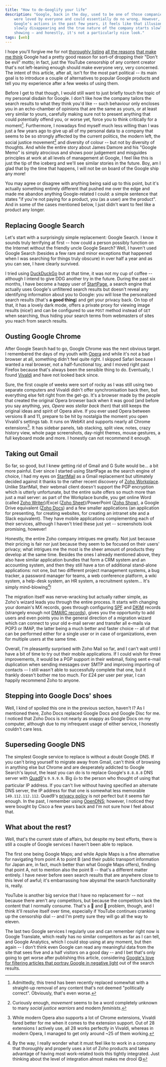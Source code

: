 ```yaml
---
title: "How to de-Googlify your life"
description: "Google, back in the day, used to be one of those companies that
    were loved by everyone and could essentially do no wrong. However, due to
    Google’s actions in the past few years, it feels like that illusion is
    slowly disappearing and the true nature of the company starts slowly
    showing – and honestly, it's not a particularly nice look."
tags: [web]
---
```


I hope you'll forgive me for not
[thoroughly listing](https://listverse.com/2017/09/24/top-10-ways-google-does-evil/)
[all the reasons](https://www.wired.com/2012/06/opinion-google-is-evil/)
[that make me think](https://gizmodo.com/5878987/its-official-google-is-evil-now)
Google had a pretty good reason for sort-of dropping their "Don't be evil"
motto; in fact, just the YouTube censorship of any content creator that's not
left-leaning enough should make everyone very, very concerned. The intent of
this article, after all, isn't for the most part political -- its main goal is
to introduce a couple of alternatives to popular Google products and tell you my
experience after a few weeks of using them.

Before I get to that though, I would still want to just briefly touch the topic
of my personal disdain for Google. I don't like how the company tailors the
search results to what they think you'd like -- such behaviour only encloses you
in an echo-chamber of opinions that are the same as yours, or at least very
similar to yours, carefully making sure not to present anything that could
potentially offend you, or worse yet, force you to think critically for a
moment[^1]. Furthermore, I nowadays find myself much less willing than I was
just a few years ago to give up all of my personal data to a company that seems
to be so strongly affected by the current politics, the modern left, the social
justice movement[^2] and diversity of colour -- but not by diversity of
thoughts. And while the entire story about James Damore and his "Google Memo" is
simply atrocious and shows poor judgement and misguides principles at work at
all levels of management at Google, I feel like this is just the tip of the
iceberg and we'll see similar stories in the future. Boy, am I glad that by the
time that happens, I will not be on board of the Google ship any more!

[^1]: Admittedly, this trend has been recently replaced somewhat with a
    straight-up removal of any content that's not deemed "politically correct".
    Obviously, that's even worse.

[^2]: Curiously enough, *movement* seems to be a word completely unknown to many
    *social justice warriors* and modern *feminists*.

You may agree or disagree with anything being said up to this point, but it's
actually something entirely different that pushed me over the edge and made me
abandon anything Google-related I could: a simple sentence that states "if
you're not paying for a product, you (as a user) are the product". And in some
of the cases mentioned below, I just didn't want to feel like a product any
longer.

## Replacing Google Search

Let's start with a surprisingly simple replacement: Google Search. I know it
sounds truly terrifying at first -- how could a person possibly function on the
Internet without the friendly uncle Google Search? Well, I haven't used Google
Search (besides a few rare and minor exceptions that happened when I was
searching for things truly obscure) in over half a year and as you can see, I
have clearly survived.

I tried using [DuckDuckGo](https://duckduckgo.com) but at that time, it was not
my cup of coffee -- although I intend to give DDG another try in the future.
During the past six months, I have become a happy user of
[StartPage](https://www.startpage.com/), a search engine that actually uses
Google's unfiltered search results but doesn't reveal any identifying
information about you to Google: you will lose the personalized search results
(that's **a good thing**) and get your privacy back. On top of that, it has a
lovely dark mode, offers a private proxy for viewing image results (nice!) and
can be configured to use `POST` method instead of `GET` when searching, thus
hiding your search terms from webmasters of sites you reach from search results.

## Ousting Google Chrome

After Google Search had to go, Google Chrome was the next obvious target. I
remembered the days of my youth with [Opera](https://www.opera.com) and while
it's not a bad browser at all, something didn't feel quite right. I skipped
Safari because I wanted a real browser, not a half-functional toy, and I moved
right past Firefox because that's always been the sensible thing to do.
Eventually, I found [Vivaldi](https://vivaldi.com/) and have not looked back
since.

Sure, the first couple of weeks were sort of rocky as I was still using two
separate computers and Vivaldi didn't offer synchronisation back then, but
everything else felt right from the get-go. It's a browser made by the people
that created the original Opera browser back when it was good (and before you
say anything, *yes, Opera was stellar back then*) that still keeps the original
ideas and spirit of Opera alive. If you ever used Opera between versions 8 and
11, prepare to be hit by nostalgia the moment you open Vivaldi's settings tab.
It runs on WebKit and supports nearly all Chrome extensions[^3]. It has sidebar
panels, tab stacking, split view, notes, crazy history view, whole page
screenshots, day-night themes, mouse gestures, a full keyboard mode and more. I
honestly can not recommend it enough.

[^3]: While modern Opera also supports a lot of Chrome extensions, Vivaldi fared
    better for me when it comes to the extension support. Out of 28 extensions
    I actively use, all 28 works perfectly in Vivaldi, whereas in modern Opera,
    I managed to get only around ~25 of them working.

## Taking out Gmail

So far, so good, but I knew getting rid of Gmail and G Suite would be... a bit
more painful. Ever since I started using StartPage as the search engine of
choice, I had my eyes on [StartMail](https://www.startmail.com/) as a Gmail
replacement but ultimately decided against it thanks to the rather recent
discovery of [Zoho Workplace](https://www.zoho.eu/workplace/). Unlike StartMail,
their webmail client doesn't support the PGP encryption which is utterly
unfortunate, but the entire suite offers so much more than just a mail server:
as part of the Workplace bundle, you get online Word (called
[Zoho Writer](https://www.zoho.eu/writer/))/Excel
([Zoho Sheet](https://www.zoho.eu/docs/sheet.html))/PowerPoint
([Zoho Show](https://www.zoho.eu/docs/show.html)), a Google Drive equivalent
([Zoho Docs](https://www.zoho.eu/docs/)) and a few smaller applications (an
application for presenting, for creating websites, for creating an intranet site
and a Slack equivalent). They have mobile applications complementing each of
their services, although I haven't tried these just yet -- screenshots look
promising, however!

Honestly, the entire Zoho company intrigues me greatly. Not just because their
pricing is fair nor just because they seem to be focused on their users'
privacy; what intrigues me the most is the sheer amount of products they develop
at the same time. Besides the ones I already mentioned above, they also have
similar application bundles that form a CRM system and an accounting system, and
then they still have a ton of additional stand-alone applications: not one, but
two different project management systems, a bug tracker, a password manager for
teams, a web conference platform, a wiki system, a help-desk system, an HR
system, a recruitment system... It's simply mind-blowing[^4]!

[^4]: By the way, I really wonder what it must feel like to work in a company
    that thoroughly and properly uses a lot of Zoho products and takes advantage
    of having most work-related tools this tightly integrated. Just thinking
    about the level of integration almost makes me drool :yum:

The migration itself was nerve-wracking but actually rather simple, as Zoho's
wizard leads you through the entire process. It starts with changing your
domain's MX records, goes through configuring
[SPF](https://www.zoho.com/mail/help/adminconsole/spf-configuration.html) and
[DKIM](https://www.zoho.com/mail/help/adminconsole/dkim-configuration.html)
records (strangely enough not
[DMARC records](https://www.zoho.com/mail/help/adminconsole/dmarc-policy.html)),
gives you the opportunity to add users and even points you in the general
direction of a migration wizard which can connect to your old e-mail server and
transfer all e-mails via POP3 or IMAP, the latter being a much better and faster
choice -- all of that can be performed either for a single user or in case of
organizations, even for multiple users at the same time.

Overall, I'm pleasantly surprised with Zoho Mail so far, and I can't wait until
I have a bit of time to try out their mobile applications. If I could wish for
three improvements, it would be a PGP support in their webmail, fixing sent
e-mail duplication when sending messages over SMTP and improving importing of
contacts -- I still wasn't able to successfully complete that one, but it
frankly doesn't bother me too much. For £24 per user per year, I can happily
recommend Zoho to anyone.

## Stepping into Google Docs' shoes

Well, I kind of spoiled this one in the previous section, haven't I? As I
mentioned there, Zoho Docs replaced Google Docs and Google Disc for me. I
noticed that Zoho Docs is not nearly as snappy as Google Docs on my computer,
although due to my infrequent usage of either service, I honestly couldn't care
less.

## Superseding Google DNS

The simplest Google service to replace is without a doubt Google DNS. If you
can't bring yourself to migrate away from Gmail, can't think of browsing in
anything else but Chrome and are desperately addicted to Google Search's layout,
the least you can do is to replace Google's `8.8.8.8` DNS server with
[Quad9](https://www.quad9.net/)'s `9.9.9.9`. Big :thumbsup: to the person who
thought of using that particular IP address. If you can't live without
having specified an alternate DNS server, the IP address for that one is
somewhat less memorable `149.112.112.112`. Quad9's
[privacy policy](https://www.quad9.net/privacy/) is not perfect but it seems
fair enough. In the past, I remember using [OpenDNS](https://www.opendns.com/);
however, I noticed they were bought by Cisco a few years back and I'm not sure
how I feel about that.

## What about the rest?

Well, that's the current state of affairs, but despite my best efforts, there is
still a couple of Google services I haven't been able to replace.

The first one being Google Maps; and while Apple Maps is a fine alternative for
navigating from point A to point B (and their public transport information for
Japan are, in fact, much better than what Google Maps offers), finding that
point A, not to mention also the point B -- that's a different matter entirely.
I have never before seen search results that are anywhere close to this level of
awful; it's embarrassing how abysmal the search functionality is, really.

YouTube is another big service that I have no replacement for -- not because
there aren't any competitors, but because the competitors lack the content that
I normally consume. That's a :chicken: and :hatching_chick: problem, though, and
I think it'll resolve itself over time, especially if YouTube continues cranking
up the censorship dial -- and I'm pretty sure they will go all the way to
eleven.

The last two Google services I regularly use and can remember right now is
Google Translate, which really has no similar competitors as far as I can tell,
and Google Analytics, which I could stop using at any moment, but then again --
I don't think even Google can read any meaningful data from the site that sees
five and a half visitors on a good day -- and I bet that's only going to get
worse after publishing this article, considering
[Google's love for filtering articles that portray Google in negative light](https://gizmodo.com/yes-google-uses-its-power-to-quash-ideas-it-doesn-t-li-1798646437)
out of the search results.
